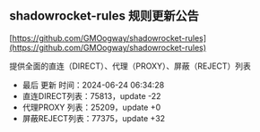 ## shadowrocket-rules 规则更新公告

[https://github.com/GMOogway/shadowrocket-rules](https://github.com/GMOogway/shadowrocket-rules)

提供全面的直连（DIRECT）、代理（PROXY）、屏蔽（REJECT）列表
- 最后 更新 时间：2024-06-24 06:34:28
- 直连DIRECT列表：75813，update -22
- 代理PROXY 列表：25209，update +0
- 屏蔽REJECT列表：77375，update +32